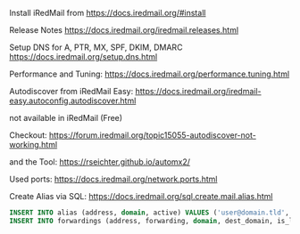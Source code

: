 Install iRedMail from https://docs.iredmail.org/#install

Release Notes https://docs.iredmail.org/iredmail.releases.html

Setup DNS for A, PTR, MX, SPF, DKIM, DMARC https://docs.iredmail.org/setup.dns.html

Performance and Tuning: https://docs.iredmail.org/performance.tuning.html

Autodiscover from iRedMail Easy: https://docs.iredmail.org/iredmail-easy.autoconfig.autodiscover.html

not available in iRedMail (Free)

Checkout: https://forum.iredmail.org/topic15055-autodiscover-not-working.html

and the Tool: https://rseichter.github.io/automx2/

Used ports: https://docs.iredmail.org/network.ports.html

Create Alias via SQL: https://docs.iredmail.org/sql.create.mail.alias.html

```sql
INSERT INTO alias (address, domain, active) VALUES ('user@domain.tld', 'domain.tld', 1);
INSERT INTO forwardings (address, forwarding, domain, dest_domain, is_list, active) VALUES ('user@from.tld', 'user@receipt.tld', 'from.tld', 'receipt.tld', 0, 1);
```

